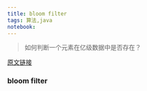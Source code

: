 ```yaml
---
title: bloom filter
tags: 算法,java
notebook: 
---
```



> 如何判断一个元素在亿级数据中是否存在？

[原文链接](https://mp.weixin.qq.com/s/O3Hl5bPwWr7KftKWNsbmsA)


### bloom filter

